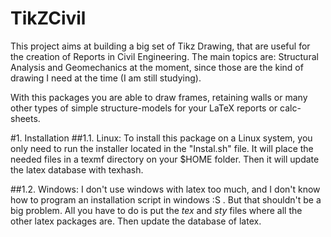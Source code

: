 TikZCivil
=========

This project aims at building a big set of Tikz Drawing, that are useful for the creation of Reports in Civil Engineering.  The main topics are: Structural Analysis and Geomechanics at the moment, since those are the kind of drawing I need at the time (I am still studying).

With this packages you are able to draw frames, retaining walls or many other types of simple structure-models for your LaTeX reports or calc-sheets.

#1. Installation
##1.1. Linux:
To install this package on a Linux system, you only need to run the installer located in the "Instal.sh" file. It will place the needed files in a texmf directory on your $HOME folder. Then it will update the latex database with texhash.

##1.2. Windows:
I don't use windows with latex too much, and I don't know how to program an installation script in windows :S . But that shouldn't be a big problem. All you have to do is put the _tex_ and _sty_ files where all the other latex packages are. Then update the database of latex.
